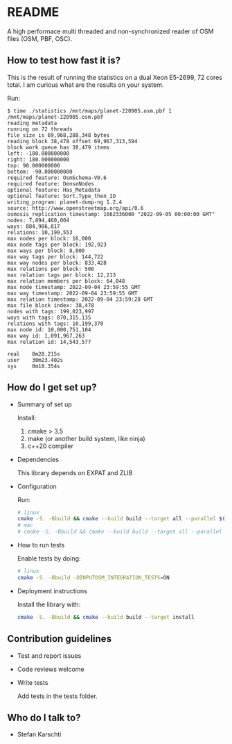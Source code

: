 # README #

A high performace multi threaded and non-synchronized reader of OSM files (OSM, PBF, OSC).

## How to test how fast it is? ##

This is the result of running the statistics on a dual Xeon E5-2699, 72 cores total. I am curious what are the results on your system.

Run:

```console
$ time ./statistics /mnt/maps/planet-220905.osm.pbf 1
/mnt/maps/planet-220905.osm.pbf
reading metadata
running on 72 threads
file size is 69,968,288,348 bytes
reading block 38,478 offset 69,967,313,594
block work queue has 38,479 items
left: -180.000000000
right: 180.000000000
top: 90.000000000
bottom: -90.000000000
required feature: OsmSchema-V0.6
required feature: DenseNodes
optional feature: Has_Metadata
optional feature: Sort.Type_then_ID
writing_program: planet-dump-ng 1.2.4
source: http://www.openstreetmap.org/api/0.6
osmosis_replication_timestamp: 1662336000 "2022-09-05 00:00:00 GMT"
nodes: 7,894,460,004
ways: 884,986,817
relations: 10,199,553
max nodes per block: 16,000
max node tags per block: 192,923
max ways per block: 8,000
max way tags per block: 144,722
max way nodes per block: 833,428
max relations per block: 500
max relation tags per block: 12,213
max relation members per block: 64,048
max node timestamp: 2022-09-04 23:59:55 GMT
max way timestamp: 2022-09-04 23:59:55 GMT
max relation timestamp: 2022-09-04 23:59:28 GMT
max file block index: 38,478
nodes with tags: 199,023,997
ways with tags: 870,315,135
relations with tags: 10,199,370
max node id: 10,000,751,104
max way id: 1,091,967,263
max relation id: 14,543,577

real    0m28.215s
user    30m23.402s
sys     0m18.354s
```

## How do I get set up? ##

* Summary of set up

    Install:
    1) cmake > 3.5
    2) make (or another build system, like ninja)
    3) c++20 compiler

* Dependencies

    This library depends on EXPAT and ZLIB

* Configuration

    Run:

    ```sh
    # linux
    cmake -S. -Bbuild && cmake --build build --target all --parallel $(nproc)
    # mac
    # cmake -S. -Bbuild && cmake --build build --target all --parallel $(sysctl -n hw.ncpu)
    ```

* How to run tests

    Enable tests by doing:

    ```sh
    # linux
    cmake -S. -Bbuild -DINPUTOSM_INTEGRATION_TESTS=ON
    ```

* Deployment instructions

    Install the library with:

    ```sh
    cmake -S. -Bbuild && cmake --build build --target install
    ```

## Contribution guidelines ##

* Test and report issues
* Code reviews welcome
* Write tests

    Add tests in the tests folder.

## Who do I talk to? ##

* Stefan Karschti
